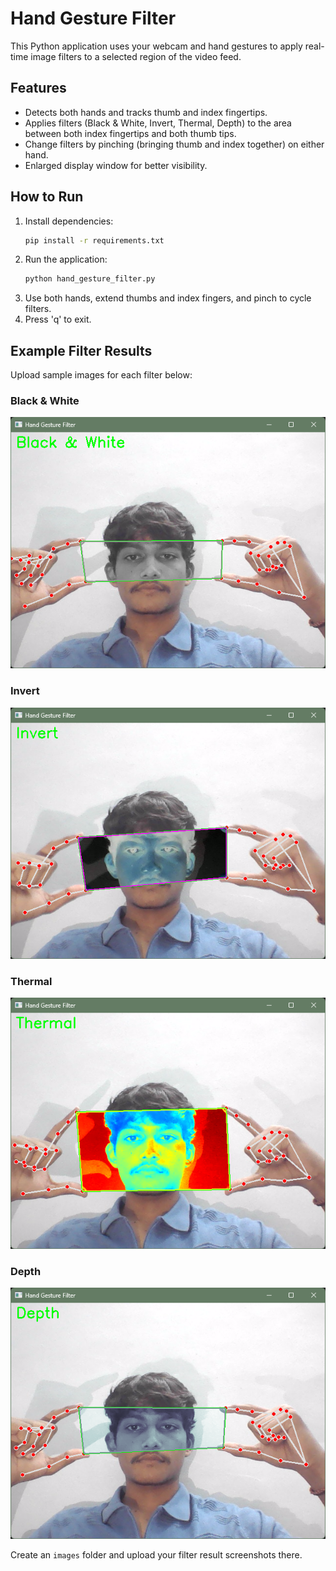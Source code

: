 # Hand Gesture Filter

This Python application uses your webcam and hand gestures to apply real-time image filters to a selected region of the video feed.

## Features
- Detects both hands and tracks thumb and index fingertips.
- Applies filters (Black & White, Invert, Thermal, Depth) to the area between both index fingertips and both thumb tips.
- Change filters by pinching (bringing thumb and index together) on either hand.
- Enlarged display window for better visibility.

## How to Run
1. Install dependencies:
   ```bash
   pip install -r requirements.txt
   ```
2. Run the application:
   ```bash
   python hand_gesture_filter.py
   ```
3. Use both hands, extend thumbs and index fingers, and pinch to cycle filters.
4. Press 'q' to exit.

## Example Filter Results
Upload sample images for each filter below:

### Black & White
![Black & White](images/bw_sample.jpg)

### Invert
![Invert](images/invert_sample.jpg)

### Thermal
![Thermal](images/thermal_sample.jpg)

### Depth
![Depth](images/depth_sample.jpg)

Create an `images` folder and upload your filter result screenshots there.
